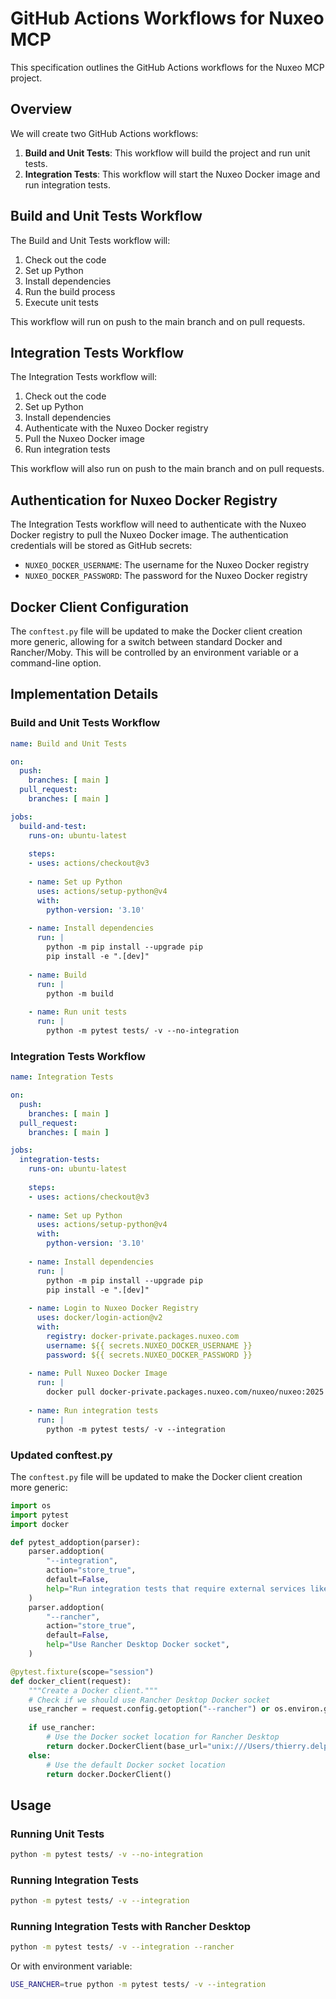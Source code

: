 # GitHub Actions Workflows for Nuxeo MCP

This specification outlines the GitHub Actions workflows for the Nuxeo MCP project.

## Overview

We will create two GitHub Actions workflows:

1. **Build and Unit Tests**: This workflow will build the project and run unit tests.
2. **Integration Tests**: This workflow will start the Nuxeo Docker image and run integration tests.

## Build and Unit Tests Workflow

The Build and Unit Tests workflow will:

1. Check out the code
2. Set up Python
3. Install dependencies
4. Run the build process
5. Execute unit tests

This workflow will run on push to the main branch and on pull requests.

## Integration Tests Workflow

The Integration Tests workflow will:

1. Check out the code
2. Set up Python
3. Install dependencies
4. Authenticate with the Nuxeo Docker registry
5. Pull the Nuxeo Docker image
6. Run integration tests

This workflow will also run on push to the main branch and on pull requests.

## Authentication for Nuxeo Docker Registry

The Integration Tests workflow will need to authenticate with the Nuxeo Docker registry to pull the Nuxeo Docker image. The authentication credentials will be stored as GitHub secrets:

- `NUXEO_DOCKER_USERNAME`: The username for the Nuxeo Docker registry
- `NUXEO_DOCKER_PASSWORD`: The password for the Nuxeo Docker registry

## Docker Client Configuration

The `conftest.py` file will be updated to make the Docker client creation more generic, allowing for a switch between standard Docker and Rancher/Moby. This will be controlled by an environment variable or a command-line option.

## Implementation Details

### Build and Unit Tests Workflow

```yaml
name: Build and Unit Tests

on:
  push:
    branches: [ main ]
  pull_request:
    branches: [ main ]

jobs:
  build-and-test:
    runs-on: ubuntu-latest
    
    steps:
    - uses: actions/checkout@v3
    
    - name: Set up Python
      uses: actions/setup-python@v4
      with:
        python-version: '3.10'
        
    - name: Install dependencies
      run: |
        python -m pip install --upgrade pip
        pip install -e ".[dev]"
        
    - name: Build
      run: |
        python -m build
        
    - name: Run unit tests
      run: |
        python -m pytest tests/ -v --no-integration
```

### Integration Tests Workflow

```yaml
name: Integration Tests

on:
  push:
    branches: [ main ]
  pull_request:
    branches: [ main ]

jobs:
  integration-tests:
    runs-on: ubuntu-latest
    
    steps:
    - uses: actions/checkout@v3
    
    - name: Set up Python
      uses: actions/setup-python@v4
      with:
        python-version: '3.10'
        
    - name: Install dependencies
      run: |
        python -m pip install --upgrade pip
        pip install -e ".[dev]"
        
    - name: Login to Nuxeo Docker Registry
      uses: docker/login-action@v2
      with:
        registry: docker-private.packages.nuxeo.com
        username: ${{ secrets.NUXEO_DOCKER_USERNAME }}
        password: ${{ secrets.NUXEO_DOCKER_PASSWORD }}
        
    - name: Pull Nuxeo Docker Image
      run: |
        docker pull docker-private.packages.nuxeo.com/nuxeo/nuxeo:2025
        
    - name: Run integration tests
      run: |
        python -m pytest tests/ -v --integration
```

### Updated conftest.py

The `conftest.py` file will be updated to make the Docker client creation more generic:

```python
import os
import pytest
import docker

def pytest_addoption(parser):
    parser.addoption(
        "--integration",
        action="store_true",
        default=False,
        help="Run integration tests that require external services like Nuxeo",
    )
    parser.addoption(
        "--rancher",
        action="store_true",
        default=False,
        help="Use Rancher Desktop Docker socket",
    )

@pytest.fixture(scope="session")
def docker_client(request):
    """Create a Docker client."""
    # Check if we should use Rancher Desktop Docker socket
    use_rancher = request.config.getoption("--rancher") or os.environ.get("USE_RANCHER", "").lower() in ("true", "1", "yes")
    
    if use_rancher:
        # Use the Docker socket location for Rancher Desktop
        return docker.DockerClient(base_url="unix:///Users/thierry.delprat/.rd/docker.sock")
    else:
        # Use the default Docker socket location
        return docker.DockerClient()
```

## Usage

### Running Unit Tests

```bash
python -m pytest tests/ -v --no-integration
```

### Running Integration Tests

```bash
python -m pytest tests/ -v --integration
```

### Running Integration Tests with Rancher Desktop

```bash
python -m pytest tests/ -v --integration --rancher
```

Or with environment variable:

```bash
USE_RANCHER=true python -m pytest tests/ -v --integration
